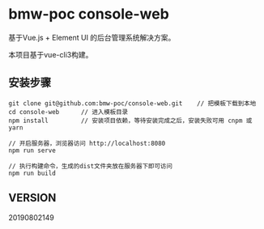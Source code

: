 # bmw-poc console-web #

基于Vue.js + Element UI 的后台管理系统解决方案。

本项目基于vue-cli3构建。

## 安装步骤 ##
```
git clone git@github.com:bmw-poc/console-web.git    // 把模板下载到本地
cd console-web      // 进入模板目录
npm install         // 安装项目依赖，等待安装完成之后，安装失败可用 cnpm 或 yarn

// 开启服务器，浏览器访问 http://localhost:8080
npm run serve

// 执行构建命令，生成的dist文件夹放在服务器下即可访问
npm run build
```

## VERSION

20190802149
